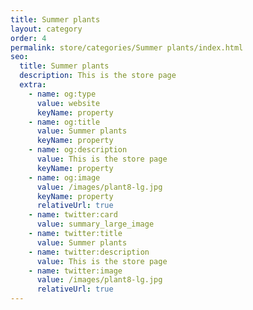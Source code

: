 ```yaml
---
title: Summer plants
layout: category
order: 4
permalink: store/categories/Summer plants/index.html
seo:
  title: Summer plants
  description: This is the store page
  extra:
    - name: og:type
      value: website
      keyName: property
    - name: og:title
      value: Summer plants
      keyName: property
    - name: og:description
      value: This is the store page
      keyName: property
    - name: og:image
      value: /images/plant8-lg.jpg
      keyName: property
      relativeUrl: true
    - name: twitter:card
      value: summary_large_image
    - name: twitter:title
      value: Summer plants
    - name: twitter:description
      value: This is the store page
    - name: twitter:image
      value: /images/plant8-lg.jpg
      relativeUrl: true
---
```

